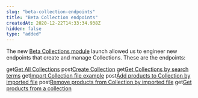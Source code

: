 ```yaml
---
slug: "beta-collection-endpoints"
title: "Beta Collection endpoints"
createdAt: 2020-12-22T14:33:34.938Z
hidden: false
type: "added"
---
```


The new [Beta Collections module](https://help.vtex.com/announcements/new-beta-collections-module-easily-create-and-manage-product-collections--6KvFxylC5SNsbVm8L8XZpZ#) launch allowed us to engineer new endpoints that create and manage Collections. These are the endpoints:

<span class="api"><span class="pg-type type-get">get</span>[Get All Collections](https://developers.vtex.com/vtex-developer-docs/reference/collection-beta#get-allcollections)
<span class="api"><span class="pg-type type-post">post</span>[Create Collection](https://developers.vtex.com/vtex-developer-docs/reference/collection-beta#post-createcollection)
<span class="api"><span class="pg-type type-get">get</span>[Get Collections by search terms](https://developers.vtex.com/vtex-developer-docs/reference/collection-beta#get-collectionsbyseachterms)
<span class="api"><span class="pg-type type-get">get</span>[Import Collection file example](https://developers.vtex.com/vtex-developer-docs/reference/collection-beta#get-importfileexample)
<span class="api"><span class="pg-type type-post">post</span>[Add products to Collection by imported file](https://developers.vtex.com/vtex-developer-docs/reference/collection-beta#post-addproductsbyimportfile)
<span class="api"><span class="pg-type type-post">post</span>[Remove products from Collection by imported file](https://developers.vtex.com/vtex-developer-docs/reference/collection-beta#post-removeproductsbyimportfile)
<span class="api"><span class="pg-type type-get">get</span>[Get products from a collection](https://developers.vtex.com/vtex-developer-docs/reference/collection-beta#get-productsfromacollection)